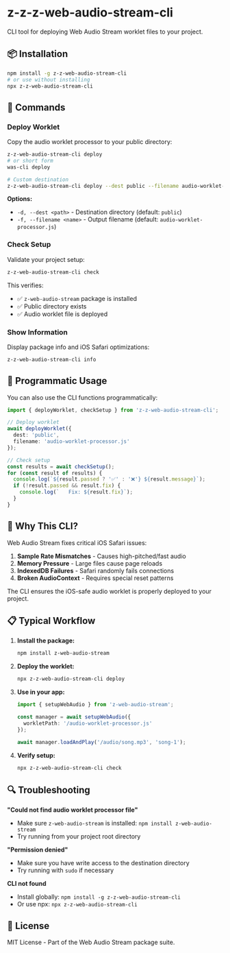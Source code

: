# z-z-z-web-audio-stream-cli

CLI tool for deploying Web Audio Stream worklet files to your project.

## 📦 Installation

```bash
npm install -g z-z-web-audio-stream-cli
# or use without installing
npx z-z-web-audio-stream-cli
```

## 🚀 Commands

### Deploy Worklet

Copy the audio worklet processor to your public directory:

```bash
z-z-web-audio-stream-cli deploy
# or short form
was-cli deploy

# Custom destination
z-z-web-audio-stream-cli deploy --dest public --filename audio-worklet-processor.js
```

**Options:**
- `-d, --dest <path>` - Destination directory (default: `public`)
- `-f, --filename <name>` - Output filename (default: `audio-worklet-processor.js`)

### Check Setup

Validate your project setup:

```bash
z-z-web-audio-stream-cli check
```

This verifies:
- ✅ `z-web-audio-stream` package is installed
- ✅ Public directory exists
- ✅ Audio worklet file is deployed

### Show Information

Display package info and iOS Safari optimizations:

```bash
z-z-web-audio-stream-cli info
```

## 🔧 Programmatic Usage

You can also use the CLI functions programmatically:

```typescript
import { deployWorklet, checkSetup } from 'z-z-web-audio-stream-cli';

// Deploy worklet
await deployWorklet({
  dest: 'public',
  filename: 'audio-worklet-processor.js'
});

// Check setup
const results = await checkSetup();
for (const result of results) {
  console.log(`${result.passed ? '✅' : '❌'} ${result.message}`);
  if (!result.passed && result.fix) {
    console.log(`   Fix: ${result.fix}`);
  }
}
```

## 🍎 Why This CLI?

Web Audio Stream fixes critical iOS Safari issues:

1. **Sample Rate Mismatches** - Causes high-pitched/fast audio
2. **Memory Pressure** - Large files cause page reloads  
3. **IndexedDB Failures** - Safari randomly fails connections
4. **Broken AudioContext** - Requires special reset patterns

The CLI ensures the iOS-safe audio worklet is properly deployed to your project.

## 📋 Typical Workflow

1. **Install the package:**
   ```bash
   npm install z-web-audio-stream
   ```

2. **Deploy the worklet:**
   ```bash
   npx z-z-web-audio-stream-cli deploy
   ```

3. **Use in your app:**
   ```typescript
   import { setupWebAudio } from 'z-web-audio-stream';
   
   const manager = await setupWebAudio({
     workletPath: '/audio-worklet-processor.js'
   });
   
   await manager.loadAndPlay('/audio/song.mp3', 'song-1');
   ```

4. **Verify setup:**
   ```bash
   npx z-z-web-audio-stream-cli check
   ```

## 🔍 Troubleshooting

**"Could not find audio worklet processor file"**
- Make sure `z-web-audio-stream` is installed: `npm install z-web-audio-stream`
- Try running from your project root directory

**"Permission denied"**
- Make sure you have write access to the destination directory
- Try running with `sudo` if necessary

**CLI not found**
- Install globally: `npm install -g z-z-web-audio-stream-cli`
- Or use npx: `npx z-z-web-audio-stream-cli`

## 📄 License

MIT License - Part of the Web Audio Stream package suite.